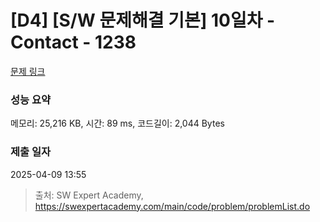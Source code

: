 # [D4] [S/W 문제해결 기본] 10일차 - Contact - 1238 

[문제 링크](https://swexpertacademy.com/main/code/problem/problemDetail.do?contestProbId=AV15B1cKAKwCFAYD) 

### 성능 요약

메모리: 25,216 KB, 시간: 89 ms, 코드길이: 2,044 Bytes

### 제출 일자

2025-04-09 13:55



> 출처: SW Expert Academy, https://swexpertacademy.com/main/code/problem/problemList.do